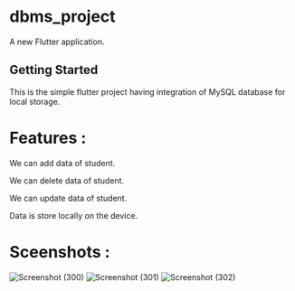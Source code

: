 # dbms_project

A new Flutter application.

## Getting Started

This is the simple flutter project having integration of MySQL database for local storage.

# Features : 
 We can add data of student.
 
 We can delete data of student.
 
 We can update data of student.
 
 Data is store locally on the device.
 
 # Sceenshots :

![Screenshot (300)](https://user-images.githubusercontent.com/73748430/105501532-5dc18b80-5cea-11eb-8c73-ff6ec2c9c0d6.png)
![Screenshot (301)](https://user-images.githubusercontent.com/73748430/105501539-5f8b4f00-5cea-11eb-81fe-f016d443cd36.png)
![Screenshot (302)](https://user-images.githubusercontent.com/73748430/105501542-6023e580-5cea-11eb-8255-a9368d254de2.png)
